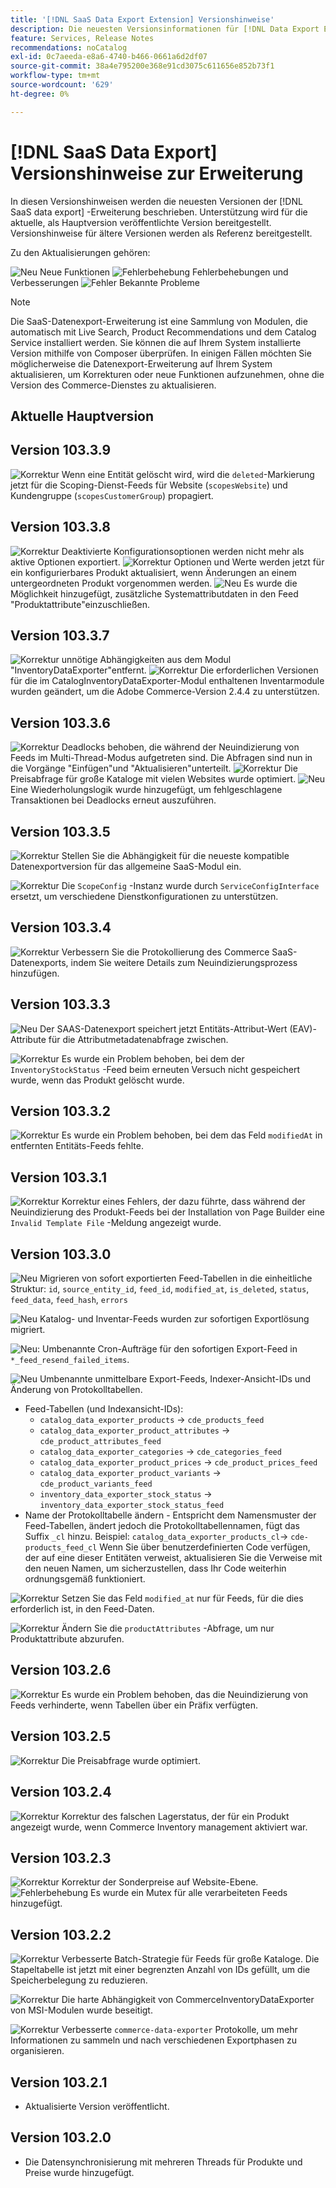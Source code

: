```yaml
---
title: '[!DNL SaaS Data Export Extension] Versionshinweise'
description: Die neuesten Versionsinformationen für [!DNL Data Export Extension] für Adobe Commerce.
feature: Services, Release Notes
recommendations: noCatalog
exl-id: 0c7aeeda-e8a6-4740-b466-0661a6d2df07
source-git-commit: 38a4e795200e368e91cd3075c611656e852b73f1
workflow-type: tm+mt
source-wordcount: '629'
ht-degree: 0%

---
```


# [!DNL SaaS Data Export] Versionshinweise zur Erweiterung

In diesen Versionshinweisen werden die neuesten Versionen der [!DNL SaaS data export] -Erweiterung beschrieben. Unterstützung wird für die aktuelle, als Hauptversion veröffentlichte Version bereitgestellt. Versionshinweise für ältere Versionen werden als Referenz bereitgestellt.

Zu den Aktualisierungen gehören:

![Neu](../assets/new.svg) Neue Funktionen
![Fehlerbehebung](../assets/fix.svg) Fehlerbehebungen und Verbesserungen
![Fehler](../assets/bug.svg) Bekannte Probleme


>[!NOTE]
>
>Die SaaS-Datenexport-Erweiterung ist eine Sammlung von Modulen, die automatisch mit Live Search, Product Recommendations und dem Catalog Service installiert werden. Sie können die auf Ihrem System installierte Version mithilfe von Composer überprüfen. In einigen Fällen möchten Sie möglicherweise die Datenexport-Erweiterung auf Ihrem System aktualisieren, um Korrekturen oder neue Funktionen aufzunehmen, ohne die Version des Commerce-Dienstes zu aktualisieren.

## Aktuelle Hauptversion

## Version 103.3.9

![Korrektur](../assets/fix.svg) Wenn eine Entität gelöscht wird, wird die `deleted`-Markierung jetzt für die Scoping-Dienst-Feeds für Website (`scopesWebsite`) und Kundengruppe (`scopesCustomerGroup`) propagiert.<!--MDEE-839-->

## Version 103.3.8

![Korrektur](../assets/fix.svg) Deaktivierte Konfigurationsoptionen werden nicht mehr als aktive Optionen exportiert.<!--MDEE-812-->
![Korrektur](../assets/fix.svg) Optionen und Werte werden jetzt für ein konfigurierbares Produkt aktualisiert, wenn Änderungen an einem untergeordneten Produkt vorgenommen werden. <!--MDEE-835-->
![Neu](../assets/new.svg) Es wurde die Möglichkeit hinzugefügt, zusätzliche Systemattributdaten in den Feed &quot;Produktattribute&quot;einzuschließen.

## Version 103.3.7

![Korrektur](../assets/fix.svg) unnötige Abhängigkeiten aus dem Modul &quot;InventoryDataExporter&quot;entfernt.
![Korrektur](../assets/fix.svg) Die erforderlichen Versionen für die im CatalogInventoryDataExporter-Modul enthaltenen Inventarmodule wurden geändert, um die Adobe Commerce-Version 2.4.4 zu unterstützen.

## Version 103.3.6

![Korrektur](../assets/fix.svg) Deadlocks behoben, die während der Neuindizierung von Feeds im Multi-Thread-Modus aufgetreten sind. Die Abfragen sind nun in die Vorgänge &quot;Einfügen&quot;und &quot;Aktualisieren&quot;unterteilt.
![Korrektur](../assets/fix.svg) Die Preisabfrage für große Kataloge mit vielen Websites wurde optimiert.
![Neu](../assets/new.svg) Eine Wiederholungslogik wurde hinzugefügt, um fehlgeschlagene Transaktionen bei Deadlocks erneut auszuführen.

## Version 103.3.5

![Korrektur](../assets/fix.svg) Stellen Sie die Abhängigkeit für die neueste kompatible Datenexportversion für das allgemeine SaaS-Modul ein.

![Korrektur](../assets/fix.svg) Die `ScopeConfig` -Instanz wurde durch `ServiceConfigInterface` ersetzt, um verschiedene Dienstkonfigurationen zu unterstützen.

## Version 103.3.4

![Korrektur](../assets/fix.svg) Verbessern Sie die Protokollierung des Commerce SaaS-Datenexports, indem Sie weitere Details zum Neuindizierungsprozess hinzufügen.

## Version 103.3.3

![Neu](../assets/new.svg) Der SAAS-Datenexport speichert jetzt Entitäts-Attribut-Wert (EAV)-Attribute für die Attributmetadatenabfrage zwischen.

![Korrektur](../assets/fix.svg) Es wurde ein Problem behoben, bei dem der `InventoryStockStatus` -Feed beim erneuten Versuch nicht gespeichert wurde, wenn das Produkt gelöscht wurde.

## Version 103.3.2

![Korrektur](../assets/fix.svg) Es wurde ein Problem behoben, bei dem das Feld `modifiedAt` in entfernten Entitäts-Feeds fehlte.

## Version 103.3.1

![Korrektur](../assets/fix.svg) Korrektur eines Fehlers, der dazu führte, dass während der Neuindizierung des Produkt-Feeds bei der Installation von Page Builder eine `Invalid Template File` -Meldung angezeigt wurde.

## Version 103.3.0

![Neu](../assets/new.svg) Migrieren von sofort exportierten Feed-Tabellen in die einheitliche Struktur:
`id`, `source_entity_id`, `feed_id`, `modified_at`, `is_deleted`, `status`, `feed_data`, `feed_hash`, `errors`

![Neu](../assets/new.svg) Katalog- und Inventar-Feeds wurden zur sofortigen Exportlösung migriert.

![Neu](../assets/new.svg): Umbenannte Cron-Aufträge für den sofortigen Export-Feed in `*_feed_resend_failed_items`.

![Neu](../assets/new.svg) Umbenannte unmittelbare Export-Feeds, Indexer-Ansicht-IDs und Änderung von Protokolltabellen.
- Feed-Tabellen (und Indexansicht-IDs):
   - `catalog_data_exporter_products` -> `cde_products_feed`
   - `catalog_data_exporter_product_attributes` -> `cde_product_attributes_feed`
   - `catalog_data_exporter_categories` -> `cde_categories_feed`
   - `catalog_data_exporter_product_prices` -> `cde_product_prices_feed`
   - `catalog_data_exporter_product_variants` -> `cde_product_variants_feed`
   - `inventory_data_exporter_stock_status` -> `inventory_data_exporter_stock_status_feed`
- Name der Protokolltabelle ändern - Entspricht dem Namensmuster der Feed-Tabellen, ändert jedoch die Protokolltabellennamen, fügt das Suffix `_cl` hinzu.  Beispiel: `catalog_data_exporter_products_cl`-> `cde-products_feed_cl`
Wenn Sie über benutzerdefinierten Code verfügen, der auf eine dieser Entitäten verweist, aktualisieren Sie die Verweise mit den neuen Namen, um sicherzustellen, dass Ihr Code weiterhin ordnungsgemäß funktioniert.

![Korrektur](../assets/fix.svg) Setzen Sie das Feld `modified_at` nur für Feeds, für die dies erforderlich ist, in den Feed-Daten.

![Korrektur](../assets/fix.svg) Ändern Sie die `productAttributes` -Abfrage, um nur Produktattribute abzurufen.

## Version 103.2.6

![Korrektur](../assets/fix.svg) Es wurde ein Problem behoben, das die Neuindizierung von Feeds verhinderte, wenn Tabellen über ein Präfix verfügten.

## Version 103.2.5

![Korrektur](../assets/fix.svg) Die Preisabfrage wurde optimiert.

## Version 103.2.4

![Korrektur](../assets/fix.svg) Korrektur des falschen Lagerstatus, der für ein Produkt angezeigt wurde, wenn Commerce Inventory management aktiviert war.

## Version 103.2.3

![Korrektur](../assets/fix.svg) Korrektur der Sonderpreise auf Website-Ebene.
![Fehlerbehebung](../assets/fix.svg) Es wurde ein Mutex für alle verarbeiteten Feeds hinzugefügt.


## Version 103.2.2

![Korrektur](../assets/fix.svg) Verbesserte Batch-Strategie für Feeds für große Kataloge. Die Stapeltabelle ist jetzt mit einer begrenzten Anzahl von IDs gefüllt, um die Speicherbelegung zu reduzieren.

![Korrektur](../assets/fix.svg) Die harte Abhängigkeit von CommerceInventoryDataExporter von MSI-Modulen wurde beseitigt.

![Korrektur](../assets/fix.svg) Verbesserte `commerce-data-exporter` Protokolle, um mehr Informationen zu sammeln und nach verschiedenen Exportphasen zu organisieren.

## Version 103.2.1

- Aktualisierte Version veröffentlicht.

## Version 103.2.0

- Die Datensynchronisierung mit mehreren Threads für Produkte und Preise wurde hinzugefügt.

